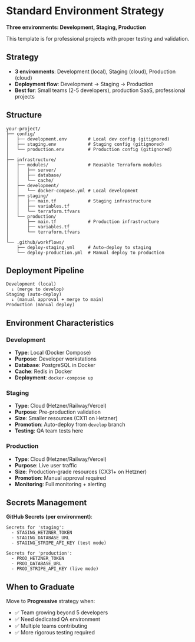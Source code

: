 # Standard Environment Strategy

**Three environments: Development, Staging, Production**

This template is for professional projects with proper testing and validation.

## Strategy

- **3 environments**: Development (local), Staging (cloud), Production (cloud)
- **Deployment flow**: Development → Staging → Production
- **Best for**: Small teams (2-5 developers), production SaaS, professional projects

## Structure

```
your-project/
├── config/
│   ├── development.env        # Local dev config (gitignored)
│   ├── staging.env            # Staging config (gitignored)
│   └── production.env         # Production config (gitignored)
│
├── infrastructure/
│   ├── modules/               # Reusable Terraform modules
│   │   ├── server/
│   │   ├── database/
│   │   └── cache/
│   ├── development/
│   │   └── docker-compose.yml # Local development
│   ├── staging/
│   │   ├── main.tf            # Staging infrastructure
│   │   ├── variables.tf
│   │   └── terraform.tfvars
│   └── production/
│       ├── main.tf            # Production infrastructure
│       ├── variables.tf
│       └── terraform.tfvars
│
└── .github/workflows/
    ├── deploy-staging.yml     # Auto-deploy to staging
    └── deploy-production.yml  # Manual deploy to production
```

## Deployment Pipeline

```
Development (local)
  ↓ (merge to develop)
Staging (auto-deploy)
  ↓ (manual approval + merge to main)
Production (manual deploy)
```

## Environment Characteristics

### Development
- **Type**: Local (Docker Compose)
- **Purpose**: Developer workstations
- **Database**: PostgreSQL in Docker
- **Cache**: Redis in Docker
- **Deployment**: `docker-compose up`

### Staging
- **Type**: Cloud (Hetzner/Railway/Vercel)
- **Purpose**: Pre-production validation
- **Size**: Smaller resources (CX11 on Hetzner)
- **Promotion**: Auto-deploy from `develop` branch
- **Testing**: QA team tests here

### Production
- **Type**: Cloud (Hetzner/Railway/Vercel)
- **Purpose**: Live user traffic
- **Size**: Production-grade resources (CX31+ on Hetzner)
- **Promotion**: Manual approval required
- **Monitoring**: Full monitoring + alerting

## Secrets Management

**GitHub Secrets (per environment)**:
```
Secrets for 'staging':
  - STAGING_HETZNER_TOKEN
  - STAGING_DATABASE_URL
  - STAGING_STRIPE_API_KEY (test mode)

Secrets for 'production':
  - PROD_HETZNER_TOKEN
  - PROD_DATABASE_URL
  - PROD_STRIPE_API_KEY (live mode)
```

## When to Graduate

Move to **Progressive** strategy when:
- ✅ Team growing beyond 5 developers
- ✅ Need dedicated QA environment
- ✅ Multiple teams contributing
- ✅ More rigorous testing required
